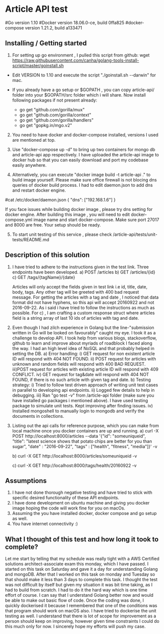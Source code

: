 # Article API test

#Go version 1.10
#Docker version 18.06.0-ce, build 0ffa825
#docker-compose version 1.21.2, build a133471

## Installing / Getting started

1. For setting up go environment , I pulled this script from github: 
   wget https://raw.githubusercontent.com/canha/golang-tools-install-script/master/goinstall.sh
  * Edit VERSION to 1.10 and execute the script "./goinstall.sh --darwin" for mac. 
  * If you already have a go setup or $GOPATH , you can copy article-api/ folder into your $GOPATH/src folder which i will share.
  Now install following packages if not present already:
    
    - go get "github.com/gorilla/mux"
    - go get "github.com/gorilla/context"
    - go get "github.com/gorilla/handlers"
    - go get "gopkg.in/mgo.v2"

2. You need to have docker and docker-compose installed, versions I used are mentioned at top.

3. Use "docker-compose up -d" to bring up two containers for mongo db and article-api app respectively. I have uploaded the article-api image to docker hub so that you can easily download and port my codebase easily anywhere.
4. Alternatively, you can execute "docker image build -t article-api ." to build image yourself. Please make sure office firewall is not blocing dns queries of docker build process. I had to edit daemon.json to add dns and restart docker engine. 

#cat /etc/docker/daemon.json
{
  "dns": ["192.168.1.6"]
}

If you face issues while building docker image , please try dns setting for docker engine. After building this image , you will need to edit docker-compose.yml image name and start docker-compose. Make sure port 27017 and 8000 are free. Your setup should be ready.

5. To start unit testing of this service , please check /article-api/tests/unit-tests/README.md

## Description of this solution

1. I have tried to adhere to the instructions given in the test link. Three endpoints have been developed.
   a) POST /articles
   b) GET /articles/{id}
   c) GET /tags/{tagName}/{date}

   Articles will only accept the fields given in test link i.e id, title, date, body, tags. Any other tag will be greeted with 400 bad request message. For getting the articles with a tag and date , I noticed that data format did not have hyphens, so this api will accept 20160922 and not 2016-09-22. As i said i have tried to follow the instructions as much as possible. For c) , I am crafting a custom response struct where articles field is a string array of last 10 ids of articles with tag and date. 

2. Even though I had zilch experience in Golang but the line-"submission written in Go will be looked on favourably" caught my eye. I took it as a challenge to develop API. I took help from various blogs, stackoverflow, github to learn and improve about myriads of roadblock I faced along the way. I had an high level idea of NoSQL and that probably helped in setting the DB. 
 a) Error handling:
    i)  GET request for non existent article ID will respond with 404 NOT FOUND.
    ii) POST request for articles with unknown and random fields will respond with 400 BAD REQUEST.
    iii)POST request for articles with existing article ID will respond with 409 CONFLICT.
    iv) GET request for tag&date  will respond with 404 NOT FOUND, if there is no such article with given tag and date.
 b) Testing strategy:
    i) Tried to follow test driven approach of writing unit test cases in parallel to developing api endpoints.
    ii) Logged few details to help in debugging.
    iii) Ran "go test -v" from /article-api folder (make sure you have installed go packages i mentioned above). I have used testing package to simulate unit tests. Kept improving after finding issues.
    iv) Installed mongoshell to manually login to mongodb and verify the documents in collections. 

3. Listing out the api calls for reference purpose, which you can make from local machine once you docker containers are up and running.
   a) curl -X POST http://localhost:8000/articles --data '{"id": "someuniqueid", "title": "latest science shows that potato chips are better for you than sugar", "date" : "2016-09-22", "tags" : ["health", "fitness", "media"]}' -v

   b) curl -X GET http://localhost:8000/articles/someuniqueid -v

   c) curl -X GET http://localhost:8000/tags/health/20160922 -v

 
## Assumptions

1. I have not done thorough negative testing and have tried to stick with specific desired functionality of these API endpoints.
2. I have done development on ubuntu machine and giving you docker image hoping the code will work fine for you on macOs.
3. Assuming the you have installed docker, docker compose and go setup as well.
4. You have internet connectivity :) 

## What I thought of this test and how long it took to complete?

  Let me start by telling that my schedule was really tight with a AWS Certified solutions architect-associate exam this monday, which I have passed. I started on this task on Saturday and gave it a day for understanding Golang and mongoDB. After that I worked on this task on monday and Tuesday so that should make it less than 3 days to complete this task. I thought the test was not difficult by itself but given my situation it was bit time taking, as I had to build from scratch. I had to do it the hard way which is one time effort of course. I can say that I understand Golang better now and would be able to make out basic flow of code. Once the coding was done, I quickly dockerised it because I remembered that one of the conditions was that program should work on macOS also. I have tried to dockerise the unit testing as well. I understand that there is lot of scope for improvement as a person should keep on improving, however given time constraints I could do this much only for now. I sincerely hope my efforts will push my case.



